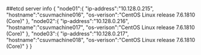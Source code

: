  
##etcd server info
{
    "node01":{
        "ip-address":"10.128.0.215",
        "hostname":"csuvmachine016",
        "os-verison":"CentOS Linux release 7.6.1810 (Core)"
    },
    "node02":{
        "ip-address":"10.128.0.216",
        "hostname":"csuvmachine017",
        "os-verison":"CentOS Linux release 7.6.1810 (Core)"
    },
    "node03":{
        "ip-address":"10.128.0.217",
        "hostname":"csuvmachine018",
        "os-verison":"CentOS Linux release 7.6.1810 (Core)"
    }
}